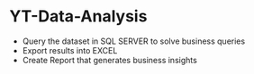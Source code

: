 # YT-Data-Analysis
- Query the dataset in SQL SERVER to solve business queries
- Export results into EXCEL
- Create Report that generates business insights
